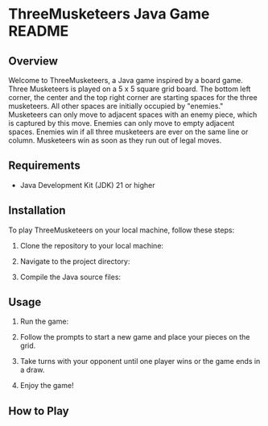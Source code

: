 # ThreeMusketeers Java Game README

## Overview
Welcome to ThreeMusketeers, a Java game inspired by a board game. Three Musketeers is played on a 5 x 5 square grid board. The bottom left corner, the center and the top right corner are starting spaces for the three musketeers. All other spaces are initially occupied by "enemies." Musketeers can only move to adjacent spaces with an enemy piece, which is captured by this move. Enemies can only move to empty adjacent spaces. Enemies win if all three musketeers are ever on the same line or column. Musketeers win as soon as they run out of legal moves.


## Requirements
- Java Development Kit (JDK) 21 or higher

## Installation
To play ThreeMusketeers on your local machine, follow these steps:

1. Clone the repository to your local machine:

2. Navigate to the project directory:
3. Compile the Java source files:
## Usage
1. Run the game:

2. Follow the prompts to start a new game and place your pieces on the grid.
3. Take turns with your opponent until one player wins or the game ends in a draw.
4. Enjoy the game!

## How to Play


